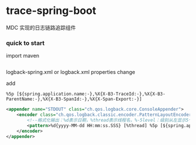 # trace-spring-boot
MDC 实现的日志链路追踪组件

### quick to start
 import maven 

```xml

```

logback-spring.xml or logback.xml properties change 

add
```
%5p [${spring.application.name:-},%X{X-B3-TraceId:-},%X{X-B3-ParentName:-},%X{X-B3-SpanId:-},%X{X-Span-Export:-}]
```

```xml
<appender name="STDOUT" class="ch.qos.logback.core.ConsoleAppender">
    <encoder class="ch.qos.logback.classic.encoder.PatternLayoutEncoder">
        <!--格式化输出：%d表示日期，%thread表示线程名，%-5level：级别从左显示5个字符宽度%msg：日志消息，%n是换行符-->
        <pattern>%d{yyyy-MM-dd HH:mm:ss.SSS} [%thread] %5p [${spring.application.name:-},%X{X-B3-TraceId:-},%X{X-B3-ParentName:-},%X{X-B3-SpanId:-},%X{X-Span-Export:-}] %-5level %logger{50} - %msg%n</pattern>
    </encoder>
</appender>
```

